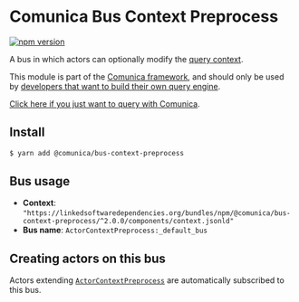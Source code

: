 # Comunica Bus Context Preprocess

[![npm version](https://badge.fury.io/js/%40comunica%2Fbus-context-preprocess.svg)](https://www.npmjs.com/package/@comunica/bus-context-preprocess)

A bus in which actors can optionally modify the [query context](https://comunica.dev/docs/query/advanced/context/).

This module is part of the [Comunica framework](https://github.com/comunica/comunica),
and should only be used by [developers that want to build their own query engine](https://comunica.dev/docs/modify/).

[Click here if you just want to query with Comunica](https://comunica.dev/docs/query/).

## Install

```bash
$ yarn add @comunica/bus-context-preprocess
```

## Bus usage

* **Context**: `"https://linkedsoftwaredependencies.org/bundles/npm/@comunica/bus-context-preprocess/^2.0.0/components/context.jsonld"`
* **Bus name**: `ActorContextPreprocess:_default_bus`

## Creating actors on this bus

Actors extending [`ActorContextPreprocess`](https://comunica.github.io/comunica/classes/bus_context_preprocess.actorcontextpreprocess.html) are automatically subscribed to this bus.
